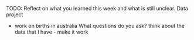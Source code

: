 TODO: Reflect on what you learned this week and what is still unclear.
Data project

- work on births in australia
  What questions do you ask?
  think about the data that I have - make it work
